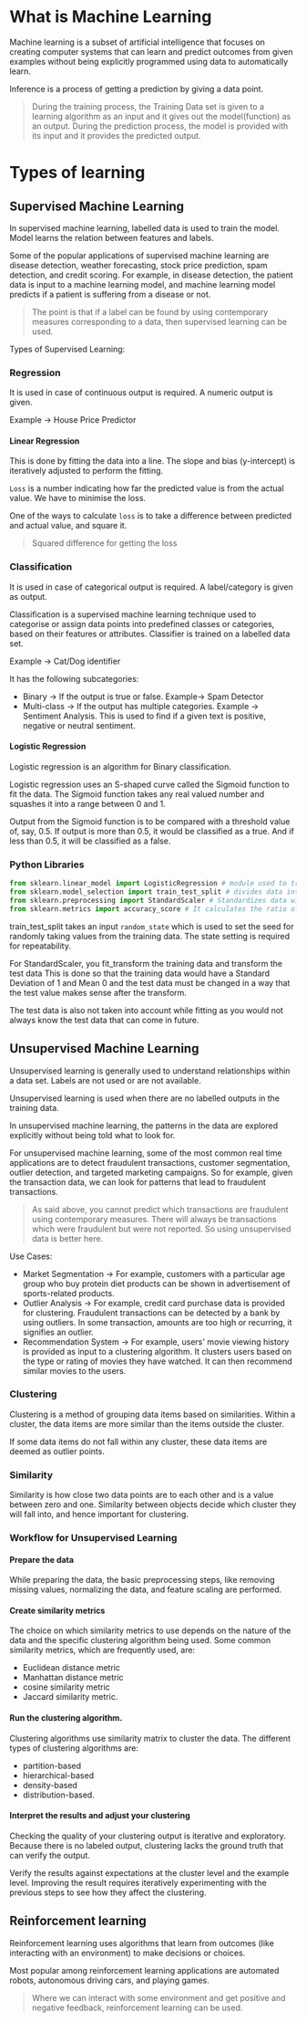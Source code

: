 # What is Machine Learning

Machine learning is a subset of artificial intelligence that focuses on creating computer systems that can learn and predict outcomes from given examples without being explicitly programmed using data to automatically learn. 

Inference is a process of getting a prediction by giving a data point.

 > During the training process, the Training Data set is given to a learning algorithm as an input and it gives out the model(function) as an output.
> During the prediction process, the model is provided with its input and it provides the predicted output.


# Types of learning

## Supervised Machine Learning

In supervised machine learning, labelled data is used to train the model. Model learns the relation between features and labels.

Some of the popular applications of supervised machine learning are disease detection, weather forecasting, stock price prediction, spam detection, and credit scoring. For example, in disease detection, the patient data is input to a machine learning model, and machine learning model predicts if a patient is suffering from a disease or not.

> The point is that if a label can be found by using contemporary measures corresponding to a data, then supervised learning can be used.

Types of Supervised Learning:
### Regression
It is used in case of continuous output is required. A numeric output is given. 

Example -> House Price Predictor
#### Linear Regression

This is done by fitting the data into a line. The slope and bias (y-intercept) is iteratively adjusted to perform the fitting.

`Loss` is a number indicating how far the predicted value is from the actual value.
We have to minimise the loss.

One of the ways to calculate `loss` is to take a difference between predicted and actual value, and square it.

> Squared difference for getting the loss

### Classification
It is used in case of categorical output is required. A label/category is given as output.

Classification is a supervised machine learning technique used to categorise or assign data points into predefined classes or categories, based on their features or attributes. Classifier is trained on a labelled data set.

Example -> Cat/Dog identifier

It has the following subcategories:

- Binary -> If the output is true or false. Example-> Spam Detector
- Multi-class -> If the output has multiple categories. Example -> Sentiment Analysis. This is used to find if a given text is positive, negative or neutral sentiment.


#### Logistic Regression
Logistic regression is an algorithm for Binary classification.

Logistic regression uses an S-shaped curve called the Sigmoid function to fit the data. The Sigmoid function takes any real valued number and squashes it into a range between 0 and 1.

Output from the Sigmoid function is to be compared with a threshold value of, say, 0.5. If output is more than 0.5, it would be classified as a true. And if less than 0.5, it will be classified as a false.

### Python Libraries

```python
from sklearn.linear_model import LogisticRegression # module used to train a model using Logistic Regression Approach. Takes the inputs and labels for training and takes inputs and predicts the trained value.
from sklearn.model_selection import train_test_split # divides data into training and testing set
from sklearn.preprocessing import StandardScaler # Standardizes data with mean of 0 and standard deviation of 1
from sklearn.metrics import accuracy_score # It calculates the ratio of correctly predicted instances to the total number of instances in the data set.
```

train_test_split takes an input `random_state` which is used to set the seed for randomly taking values from the training data. The state setting is required for repeatability.

For StandardScaler, you fit_transform the training data and transform the test data
This is done so that the training data would have a Standard Deviation of 1 and Mean 0 and the test data must be changed in a way that the test value makes sense after the transform.

The test data is also not taken into account while fitting as you would not always know the test data that can come in future.


## Unsupervised Machine Learning

Unsupervised learning is generally used to understand relationships within a data set. Labels are not used or are not available.

Unsupervised learning is used when there are no labelled outputs in the training data.

In unsupervised machine learning, the patterns in the data are explored explicitly without being told what to look for.

For unsupervised machine learning, some of the most common real time applications are to detect fraudulent transactions, customer segmentation, outlier detection, and targeted marketing campaigns. So for example, given the transaction data, we can look for patterns that lead to fraudulent transactions.

> As said above, you cannot predict which transactions are fraudulent using contemporary measures. There will always be transactions which were fraudulent but were not reported. So using unsupervised data is better here.

Use Cases:

- Market Segmentation -> For example, customers with a particular age group who buy protein diet products can be shown in advertisement of sports-related products.
- Outlier Analysis -> For example, credit card purchase data is provided for clustering. Fraudulent transactions can be detected by a bank by using outliers. In some transaction, amounts are too high or recurring, it signifies an outlier.
- Recommendation System -> For example, users' movie viewing history is provided as input to a clustering algorithm. It clusters users based on the type or rating of movies they have watched. It can then recommend similar movies to the users.
### Clustering

Clustering is a method of grouping data items based on similarities. Within a cluster, the data items are more similar than the items outside the cluster.

If some data items do not fall within any cluster, these data items are deemed as outlier points.

### Similarity

Similarity is how close two data points are to each other and is a value between zero and one. Similarity between objects decide which cluster they will fall into, and hence important for clustering.

### Workflow for Unsupervised Learning

#### Prepare the data

While preparing the data, the basic preprocessing steps, like removing missing values, normalizing the data, and feature scaling are performed.

#### Create similarity metrics

The choice on which similarity metrics to use depends on the nature of the data and the specific clustering algorithm being used. Some common similarity metrics, which are frequently used, are:
- Euclidean distance metric
- Manhattan distance metric
- cosine similarity metric
- Jaccard similarity metric.

#### Run the clustering algorithm.

Clustering algorithms use similarity matrix to cluster the data. The different types of clustering algorithms are:
- partition-based
- hierarchical-based
- density-based
- distribution-based.

#### Interpret the results and adjust your clustering

Checking the quality of your clustering output is iterative and exploratory. Because there is no labeled output, clustering lacks the ground truth that can verify the output.

Verify the results against expectations at the cluster level and the example level. Improving the result requires iteratively experimenting with the previous steps to see how they affect the clustering.

## Reinforcement learning

Reinforcement learning uses algorithms that learn from outcomes (like interacting with an environment) to make decisions or choices.

Most popular among reinforcement learning applications are automated robots, autonomous driving cars, and playing games.

> Where we can interact with some environment and get positive and negative feedback, reinforcement learning can be used.



